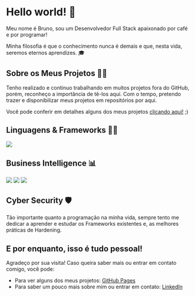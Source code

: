<h1>Hello world! 👋</h1>

<p>Meu nome é Bruno, sou um Desenvolvedor Full Stack apaixonado por café e por programar!</p>
<p>Minha filosofia é que o conhecimento nunca é demais e que, nesta vida, seremos eternos aprendizes. 🎓</p> 

<h2>Sobre os Meus Projetos 👷‍♂️</h2>
<p>Tenho realizado e continuo trabalhando em muitos projetos fora do GitHub, porém, reconheço a importância de tê-los aqui. Com o tempo, pretendo trazer e disponibilizar meus projetos em repositórios por aqui.</p>
<p>Você pode conferir em detalhes alguns dos meus projetos <a href="https://brunogabrielti.github.io/dev">clicando aqui!</a> ;)
 
<h2>Linguagens & Frameworks 👨‍💻</h2>
<img src="https://skillicons.dev/icons?i=python,php,dotnet,javascript,mysql,selenium,html" />

<h2>Business Intelligence 📊</h2>
<div>
<img src="https://img.shields.io/badge/PowerBI-F2C811?style=for-the-badge&logo=Power%20BI&logoColor=white" />
<img src="https://img.shields.io/badge/Python-FFD43B?style=for-the-badge&logo=python&logoColor=black" />
<img src="https://img.shields.io/badge/Microsoft_Excel-217346?style=for-the-badge&logo=microsoft-excel&logoColor=white" />
</div>

<h2>Cyber Security 🛡</h2>
<p>Tão importante quanto a programação na minha vida, sempre tento me dedicar a aprender e estudar os Frameworks existentes e, as melhores práticas de Hardening.</p>

<h2>E por enquanto, isso é tudo pessoal!</h2>
<p>Agradeço por sua visita! Caso queira saber mais ou entrar em contato comigo, você pode:</p>
<ul>
<li>Para ver alguns dos meus projetos: <a href="https://brunogabrielti.github.io/dev">GitHub Pages</a></li>
<li>Para saber um pouco mais sobre mim ou entrar em contato: <a href="https://www.linkedin.com/in/brunogabrielti/">LinkedIn</a></li>
</ul>
